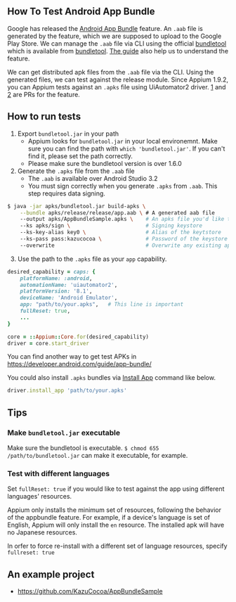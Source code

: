 ## How To Test Android App Bundle

Google has released the [Android App Bundle](https://developer.android.com/platform/technology/app-bundle/) feature.
An `.aab` file is generated by the feature, which we are supposed to upload to the Google Play Store. We can manage the `.aab` file via CLI using the official [bundletool](https://developer.android.com/studio/command-line/bundletool) which is available from [bundletool](https://github.com/google/bundletool). [The guide](https://developer.android.com/guide/app-bundle/) also help us to understand the feature.

We can get distributed apk files from the `.aab` file via the CLI. Using the generated files, we can test against the release module. Since Appium 1.9.2, you can Appium tests against an `.apks` file using UiAutomator2 driver. [1](https://github.com/appium/appium-adb/pull/367) and [2](https://github.com/appium/appium-base-driver/pull/271) are PRs for the feature.

## How to run tests

1. Export `bundletool.jar` in your path
    - Appium looks for `bundletool.jar` in your local environemnt. Make sure you can find the path with `which 'bundletool.jar'`. If you can't find it, please set the path correctly.
    - Please make sure the bundletool version is over 1.6.0
2. Generate the `.apks` file from the `.aab` file
    - The `.aab` is available over Android Studio 3.2
    - You must sign correctly when you generate `.apks` from `.aab`. This step requires data signing.

```bash
$ java -jar apks/bundletool.jar build-apks \
    --bundle apks/release/release/app.aab \ # A generated aab file
    --output apks/AppBundleSample.apks \    # An apks file you'd like to out put to
    --ks apks/sign \                        # Signing keystore
    --ks-key-alias key0 \                   # Alias of the keytstore
    --ks-pass pass:kazucocoa \              # Password of the keystore
    --overwrite                             # Overwrite any existing apks files
```

3. Use the path to the `.apks` file as your `app` capability.

```ruby
desired_capability = caps: {
    platformName: :android,
    automationName: 'uiautomator2',
    platformVersion: '8.1',
    deviceName: 'Android Emulator',
    app: "path/to/your.apks",   # This line is important
    fullReset: true,
    ...
}

core = ::Appium::Core.for(desired_capability)
driver = core.start_driver
```

You can find another way to get test APKs in https://developer.android.com/guide/app-bundle/

You could also install `.apks` bundles via [Install App](/docs/en/commands/device/app/install-app.md) command like below.

```ruby
driver.install_app 'path/to/your.apks'
```

## Tips
### Make `bundletool.jar` executable

Make sure the bundletool is executable.
`$ chmod 655 /path/to/bundletool.jar` can make it executable, for example.

### Test with different languages

Set `fullReset: true` if you would like to test against the app using different languages' resources.

Appium only installs the minimum set of resources, following the behavior of the appbundle feature. For example, if a device's language is set of English, Appium will only install the `en` resource. The installed apk will have no Japanese resources.

In orfer to force re-install with a different set of language resources, specify `fullreset: true`

## An example project

- https://github.com/KazuCocoa/AppBundleSample
